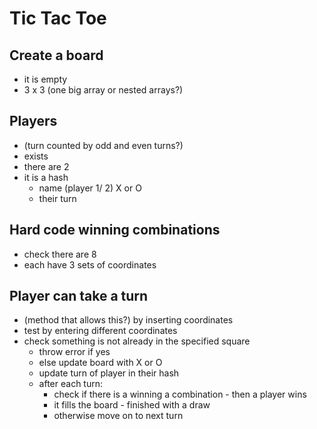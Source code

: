 # Tic Tac Toe

## Create a board

- it is empty
- 3 x 3 (one big array or nested arrays?)

## Players

- (turn counted by odd and even turns?)
- exists
- there are 2
- it is a hash
  - name (player 1/ 2) X or O
  - their turn

## Hard code winning combinations

- check there are 8
- each have 3 sets of coordinates

## Player can take a turn

- (method that allows this?) by inserting coordinates
- test by entering different coordinates
- check something is not already in the specified square
  - throw error if yes
  - else update board with X or O
  - update turn of player in their hash
  - after each turn:
    - check if there is a winning a combination - then a player wins
    - it fills the board - finished with a draw
    - otherwise move on to next turn
